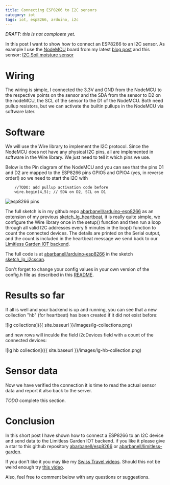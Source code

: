 ```yaml
---
title: Connecting ESP8266 to I2C sensors
category: iot
tags: iot, esp8266, arduino, i2c
---
```

	
_DRAFT: this is not comploete yet._ 

In this post I want to show how to connect an ESP8266 to an I2C sensor. As example
I use the [NodeMCU](http://www.nodemcu.com/index_en.html) board from my latest 
[blog post](http://blog.abarbanell.de/arduino-esp8266/iot/lg/) and this sensor: 
[I2C Soil moisture sensor](https://www.tindie.com/products/miceuz/i2c-soil-moisture-sensor/)

# Wiring

The wiring is simple, I connected the 3.3V and GND from the NodeMCU to the respective points on 
the sensor and the SDA from the sensor to D2 on the nodeMCU, the SCL of the sensor to the D1
of the NodeMCU. Both need pullup resistors, but we can activate the builtin pullups in the 
NodeMCU via software later.

# Software

We will use the Wire library to implement the I2C protocol. Since the NodeMCU does not have any 
physical I2C pins, all are implemented in software in the Wire library. We just need to tell it 
which pins we use. 

Below is the Pin diagram of the NodeMCU and you can see that the pins D1 and D2 are mapped to the 
ESP8266 pins GPIO5 and GPIO4 (yes, in reverse order!) so we need to start the I2C with 

        //TODO: add pullup activation code before
        wire.begin(4,5); // SDA on D2, SCL on D1

![esp8266 pins](https://raw.githubusercontent.com/nodemcu/nodemcu-devkit/master/Documents/NODEMCU-DEVKIT-INSTRUCTION-EN.png)


The full sketch is in my github repo 
[abarbanell/arduino-esp8266](https://github.com/abarbanell/arduino-esp8266/tree/master/sketch_lg_i2cscan)
as an extension of my previous [sketch_lg_heartbeat](https://github.com/abarbanell/arduino-esp8266/tree/master/sketch_lg_heartbeat), 
it is really quite simple, we configure the Wire library once in the setup() function and then run 
a loop through all valid I2C addresses every 5 minutes in the loop() function to count the connected 
devices. The details are printed on the Serial output, and the count is included in the heartbeat message 
we send back to our [Limitless Garden IOT backend](http://blog.abarbanell.de/raspberry/2015/12/30/monitoring-iot-backend).

The full code is at [abarbanell/arduino-esp8266](https://github.com/abarbanell/arduino-esp8266) in the sketch
[sketch_lg_i2cscan](https://github.com/abarbanell/arduino-esp8266/tree/master/sketch_lg_i2cscan).

Don't forget to change your config values in your own version of the config.h file as 
described in this 
[README](https://github.com/abarbanell/arduino-esp8266/blob/master/sketch_lg_heartbeat/README.md).


# Results so far

If all is well and your backend is up and running, you can see that a new 
collection "hb" (for heartbeat) has been created if it did not exist before: 

![lg collections]({{ site.baseurl }}/images/lg-collections.png)

and new rows will inculde the field i2cDevices field with a count of the connected 
devices: 

![lg hb collection]({{ site.baseurl }}/images/lg-hb-collection.png) 

# Sensor data

Now we have verified the connection it is time to read the actual sensor data and report it also 
back to the server.

*TODO* complete this section.

# Conclusion

In this short post I have shown how to connect a ESP8266 to an I2C device and send data to the 
Limitless Garden IOT backend. if you like it please give a star to this github repository
[abarbanell/esp8266](https://github.com/abarbanell/arduino-esp8266) or 
[abarbanell/limitless-garden](https://github.com/abarbanell/limitless-garden).

If you don't like it you may like my 
[Swiss Travel videos](https://www.youtube.com/playlist?list=PLyu5cHg7bWPiN-KlItY2fNfK20Gk_CE8b). 
Should this not be weird enough try 
[this video](https://www.youtube.com/watch?v=bLTNhu8izu0).

Also, feel free to comment below with any questions or suggestions.
